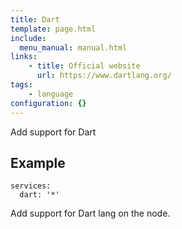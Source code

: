 ```yaml
---
title: Dart
template: page.html
include: 
  menu_manual: manual.html
links:
    - title: Official website
      url: https://www.dartlang.org/
tags:
    - language
configuration: {}
---
```

Add support for Dart

## Example

    services:
      dart: '*'

Add support for Dart lang on the node.